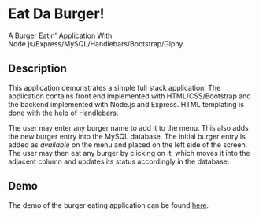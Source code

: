 # Eat Da Burger!
A Burger Eatin' Application With Node.js/Express/MySQL/Handlebars/Bootstrap/Giphy

## Description

This application demonstrates a simple full stack application. The application contains front end implemented with HTML/CSS/Bootstrap  and the backend implemented with Node.js and Express. HTML templating is done with the help of Handlebars.

The user may enter any burger name to add it to the menu. This also adds the new burger entry into the MySQL database. The initial burger entry is added as *available* on the menu and placed on the left side of the screen. The user may then eat any burger by clicking on it, which moves it into the adjacent column and updates its status accordingly in the database.

## Demo

The demo of the burger eating application can be found [here](https://floating-reaches-19908.herokuapp.com/).

